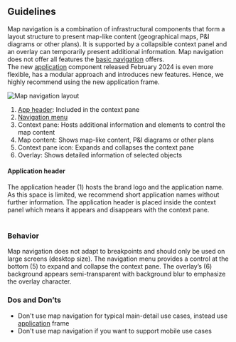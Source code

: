 ## Guidelines

Map navigation is a combination of infrastructural components that form a layout structure to present map-like content (geographical maps, P&I diagrams or other plans). It is supported by a collapsible context panel and an overlay can temporarily present additional information. Map navigation does not offer all features the [basic navigation](./basic-navigation.md) offers.  
The new [application](./application.md) component released February 2024 is even more flexible, has a modular approach and introduces new features. Hence, we highly recommend using the new application frame.

![Map navigation layout](https://www.figma.com/design/wEptRgAezDU1z80Cn3eZ0o/iX-Pattern-Illustrations?type=design&node-id=1020-71241&mode=design&t=Ntzn8IlSOlPey8s5-11)

1. [App header](#app-header): Included in the context pane
2. [Navigation menu](./application-menu.md)
3. Context pane: Hosts additional information and elements to control the map content
4. Map content: Shows map-like content, P&I diagrams or other plans
5. Context pane icon: Expands and collapses the context pane
6. Overlay: Shows detailed information of selected objects

#### Application header

The application header (1) hosts the brand logo and the application name. As this space is limited, we recommend short application names without further information. The application header is placed inside the context panel which means it appears and disappears with the context pane.
<br></br>

### Behavior

Map navigation does not adapt to breakpoints and should only be used on large screens (desktop size).
The navigation menu provides a control at the bottom (5) to expand and collapse the context pane. The overlay’s (6) background appears semi-transparent with background blur to emphasize the overlay character.

### Dos and Don’ts

- Don't use map navigation for typical main-detail use cases, instead use [application](./application.md) frame
- Don't use map navigation if you want to support mobile use cases
